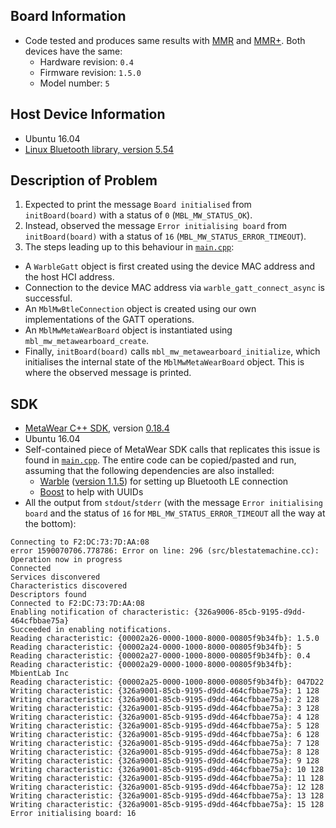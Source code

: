 ## Board Information
* Code tested and produces same results with [MMR](https://mbientlab.com/store/metamotionr/) and [MMR+](https://mbientlab.com/store/mmrp-metamotionrp/). Both devices have the same:
  * Hardware revision: `0.4`
  * Firmware revision: `1.5.0`
  * Model number: `5`

## Host Device Information
* Ubuntu 16.04
* [Linux Bluetooth library, version 5.54](http://www.bluez.org/)

## Description of Problem
1. Expected to print the message `Board initialised` from `initBoard(board)` with a status of `0` (`MBL_MW_STATUS_OK`).
2. Instead, observed the message `Error initialising board` from `initBoard(board)` with a status of `16` (`MBL_MW_STATUS_ERROR_TIMEOUT`).
3. The steps leading up to this behaviour in [`main.cpp`](https://github.com/liweiyap/metawear-impl/blob/master/main.cpp):
  * A `WarbleGatt` object is first created using the device MAC address and the host HCI address.
  * Connection to the device MAC address via `warble_gatt_connect_async` is successful.
  * An `MblMwBtleConnection` object is created using our own implementations of the GATT operations.
  * An `MblMwMetaWearBoard` object is instantiated using `mbl_mw_metawearboard_create`.
  * Finally, `initBoard(board)` calls `mbl_mw_metawearboard_initialize`, which initialises the internal state of the `MblMwMetaWearBoard` object. This is where the observed message is printed.

## SDK
* [MetaWear C++ SDK](https://github.com/mbientlab/MetaWear-SDK-Cpp), version [0.18.4](https://github.com/mbientlab/MetaWear-SDK-Cpp/tree/0.18.4)
* Ubuntu 16.04
* Self-contained piece of MetaWear SDK calls that replicates this issue is found in [`main.cpp`](https://github.com/liweiyap/metawear-impl/blob/master/main.cpp). The entire code can be copied/pasted and run, assuming that the following dependencies are also installed:
  * [Warble](https://github.com/mbientlab/Warble) ([version 1.1.5](https://github.com/mbientlab/Warble/tree/1.1.5)) for setting up Bluetooth LE connection
  * [Boost](https://www.boost.org/) to help with UUIDs
* All the output from `stdout`/`stderr` (with the message `Error initialising board` and the status of `16` for `MBL_MW_STATUS_ERROR_TIMEOUT` all the way at the bottom):
```
Connecting to F2:DC:73:7D:AA:08
error 1590070706.778786: Error on line: 296 (src/blestatemachine.cc): Operation now in progress
Connected
Services disconvered
Characteristics discovered
Descriptors found
Connected to F2:DC:73:7D:AA:08
Enabling notification of characteristic: {326a9006-85cb-9195-d9dd-464cfbbae75a}
Succeeded in enabling notifications.
Reading characteristic: {00002a26-0000-1000-8000-00805f9b34fb}: 1.5.0
Reading characteristic: {00002a24-0000-1000-8000-00805f9b34fb}: 5
Reading characteristic: {00002a27-0000-1000-8000-00805f9b34fb}: 0.4
Reading characteristic: {00002a29-0000-1000-8000-00805f9b34fb}: MbientLab Inc
Reading characteristic: {00002a25-0000-1000-8000-00805f9b34fb}: 047D22
Writing characteristic: {326a9001-85cb-9195-d9dd-464cfbbae75a}: 1 128 
Writing characteristic: {326a9001-85cb-9195-d9dd-464cfbbae75a}: 2 128 
Writing characteristic: {326a9001-85cb-9195-d9dd-464cfbbae75a}: 3 128 
Writing characteristic: {326a9001-85cb-9195-d9dd-464cfbbae75a}: 4 128 
Writing characteristic: {326a9001-85cb-9195-d9dd-464cfbbae75a}: 5 128 
Writing characteristic: {326a9001-85cb-9195-d9dd-464cfbbae75a}: 6 128 
Writing characteristic: {326a9001-85cb-9195-d9dd-464cfbbae75a}: 7 128 
Writing characteristic: {326a9001-85cb-9195-d9dd-464cfbbae75a}: 8 128 
Writing characteristic: {326a9001-85cb-9195-d9dd-464cfbbae75a}: 9 128 
Writing characteristic: {326a9001-85cb-9195-d9dd-464cfbbae75a}: 10 128 
Writing characteristic: {326a9001-85cb-9195-d9dd-464cfbbae75a}: 11 128 
Writing characteristic: {326a9001-85cb-9195-d9dd-464cfbbae75a}: 12 128 
Writing characteristic: {326a9001-85cb-9195-d9dd-464cfbbae75a}: 13 128 
Writing characteristic: {326a9001-85cb-9195-d9dd-464cfbbae75a}: 15 128 
Error initialising board: 16
```
